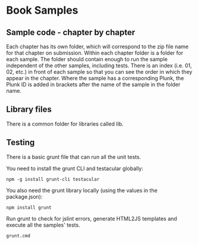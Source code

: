Book Samples
=======

## Sample code - chapter by chapter

Each chapter has its own folder, which will correspond to the zip file name for that chapter on submission.
Within each chapter folder is a folder for each sample.  The folder should contain enough to run the sample independent of the other samples, including tests.
There is an index (i.e. 01, 02, etc.) in front of each sample so that you can see the order in which they appear in the chapter.
Where the sample has a corresponding Plunk, the Plunk ID is added in brackets after the name of the sample in the folder name.

## Library files

There is a common folder for libraries called lib.

## Testing

There is a basic grunt file that can run all the unit tests.

You need to install the grunt CLI and testacular globally:

```
npm -g install grunt-cli testacular
```

You also need the grunt library locally (using the values in the package.json):

```
npm install grunt
```

Run grunt to check for jslint errors, generate HTML2JS templates and execute all the samples' tests.

```
grunt.cmd
```